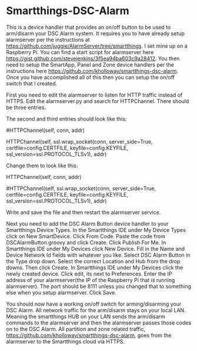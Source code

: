 # Smartthings-DSC-Alarm

This is a device handler that provides an on/off button to be used to arm/disarm your DSC Alarm system. It requires you to have already setup alarmserver per the instructions at https://github.com/juggie/AlarmServer/tree/smartthings. I set mine up on a Raspberry Pi. You can find a start script for alarmserver here https://gist.github.com/stevejenkins/3f5ea94ba603c9a28412. You then need to setup the SmartApp, Panel and Zone device handlers per the instructions here https://github.com/kholloway/smartthings-dsc-alarm. Once you have accomplished all of this then you can setup the on/off switch that I created.

First you need to edit the alarmserver to listen for HTTP traffic instead of HTTPS. Edit the alarmserver.py and search for HTTPChannel. There should be three entries. 

The second and third entries should look like this:

\#HTTPChannel(self, conn, addr)

HTTPChannel(self, ssl.wrap_socket(conn, server_side=True, certfile=config.CERTFILE, keyfile=config.KEYFILE, ssl_version=ssl.PROTOCOL_TLSv1), addr)

Change them to look like this:

HTTPChannel(self, conn, addr)

\#HTTPChannel(self, ssl.wrap_socket(conn, server_side=True, certfile=config.CERTFILE, keyfile=config.KEYFILE, ssl_version=ssl.PROTOCOL_TLSv1), addr)

Write and save the file and then restart the alarmserver service.

Next you need to add the DSC Alarm Button device handler to your Smartthings Device Types. In the Smartthings IDE under My Device Types click on New SmartDevice. Click From Code. Paste the code from DSCAlarmButton.groovy and click Create. Click Publish For Me. 
In Smartthings IDE under My Devices click New Device. Fill in the Name and Device Network Id fields with whatever you like. Select DSC Alarm Button in the Type drop down. Select the correct Location and Hub from the drop downs. Then click Create.
In Smartthings IDE under My Devices click the newly created device. Click edit, its next to Preferences. Enter the IP address of your alarmserver(the IP of the Raspberry Pi that is running alarmserver). The port should be 8111 unless you changed that to something else when you setup alarmserver. Click Save.

You should now have a working on/off switch for arming/disarming your DSC Alarm.
All network traffic for the arm/disarm stays on your local LAN. Meaning the smartthings HUB on your LAN sends the arm/disarm commands to the alarmserver and then the alarmserver passes those codes on to the DSC Alarm. All partition and zone related traffic, https://github.com/kholloway/smartthings-dsc-alarm, goes from the alarmserver to the Smartthings cloud via HTTPS.
